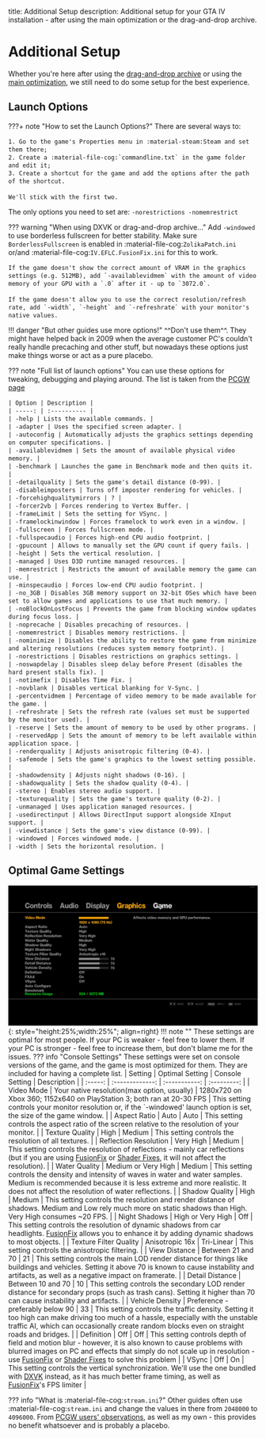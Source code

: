 title: Additional Setup
description: Additional setup for your GTA IV installation - after using the main optimization or the drag-and-drop archive.

# Additional Setup
Whether you're here after using the [drag-and-drop archive](Drag-and-Drop-Archive.md) or using the [main optimization](Main-Optimization.md), we still need to do some setup for the best experience.

## Launch Options
???+ note "How to set the Launch Options?"
    There are several ways to:
    
    1. Go to the game's Properties menu in :material-steam:Steam and set them there;
    2. Create a :material-file-cog:`commandline.txt` in the game folder and edit it;
    3. Create a shortcut for the game and add the options after the path of the shortcut.

    We'll stick with the first two.

The only options you need to set are: `-norestrictions -nomemrestrict`

??? warning "When using DXVK or drag-and-drop archive..."
    Add `-windowed` to use borderless fullscreen for better stability. Make sure `BorderlessFullscreen` is enabled in :material-file-cog:`ZolikaPatch.ini` or/and :material-file-cog:`IV.EFLC.FusionFix.ini` for this to work.

    If the game doesn't show the correct amount of VRAM in the graphics settings (e.g. 512MB), add `-availablevidmem` with the amount of video memory of your GPU with a `.0` after it - up to `3072.0`.

    If the game doesn't allow you to use the correct resolution/refresh rate, add `-width`, `-height` and `-refreshrate` with your monitor's native values.

!!! danger "But other guides use more options!"
    ^^Don't use them^^. They might have helped back in 2009 when the average customer PC's couldn't really handle precaching and other stuff, but nowadays these options just make things worse or act as a pure placebo.

??? note "Full list of launch options"
    You can use these options for tweaking, debugging and playing around. The list is taken from the [PCGW page](https://www.pcgamingwiki.com/wiki/Grand_Theft_Auto_IV#Launch_options)

    | Option | Description | 
    | -----: | :---------- |
    | -help | Lists the available commands. |
    | -adapter | Uses the specified screen adapter. |
    | -autoconfig | Automatically adjusts the graphics settings depending on computer specifications. |
    | -availablevidmem | Sets the amount of available physical video memory. |
    | -benchmark | Launches the game in Benchmark mode and then quits it. |
    | -detailquality | Sets the game's detail distance (0-99). |
    | -disableimposters | Turns off imposter rendering for vehicles. |
    | -forcehighqualitymirrors | ? |
    | -forcer2vb | Forces rendering to Vertex Buffer. |
    | -frameLimit | Sets the setting for VSync. |
    | -framelockinwindow | Forces framelock to work even in a window. |
    | -fullscreen | Forces fullscreen mode. |
    | -fullspecaudio | Forces high-end CPU audio footprint. |
    | -gpucount | Allows to manually set the GPU count if query fails. |
    | -height | Sets the vertical resolution. |
    | -managed | Uses D3D runtime managed resources. |
    | -memrestrict | Restricts the amount of available memory the game can use. |
    | -minspecaudio | Forces low-end CPU audio footprint. |
    | -no_3GB | Disables 3GB memory support on 32-bit OSes which have been set to allow games and applications to use that much memory. |
    | -noBlockOnLostFocus | Prevents the game from blocking window updates during focus loss. |
    | -noprecache | Disables precaching of resources. |
    | -nomemrestrict | Disables memory restrictions. |
    | -nominimize | Disables the ability to restore the game from minimize and altering resolutions (reduces system memory footprint). |
    | -norestrictions | Disables restrictions on graphics settings. |
    | -noswapdelay | Disables sleep delay before Present (disables the hard present stalls fix). |
    | -notimefix | Disables Time Fix. |
    | -novblank | Disables vertical blanking for V-Sync. |
    | -percentvidmem | Percentage of video memory to be made available for the game. |
    | -refreshrate | Sets the refresh rate (values set must be supported by the monitor used). |
    | -reserve | Sets the amount of memory to be used by other programs. |
    | -reservedApp | Sets the amount of memory to be left available within application space. |
    | -renderquality | Adjusts anisotropic filtering (0-4). |
    | -safemode | Sets the game's graphics to the lowest setting possible. |
    | -shadowdensity | Adjusts night shadows (0-16). |
    | -shadowquality | Sets the shadow quality (0-4). |
    | -stereo | Enables stereo audio support. |
    | -texturequality | Sets the game's texture quality (0-2). |
    | -unmanaged | Uses application managed resources. |
    | -usedirectinput | Allows DirectInput support alongside XInput support. |
    | -viewdistance | Sets the game's view distance (0-99). |
    | -windowed | Forces windowed mode. |
    | -width | Sets the horizontal resolution. |

## Optimal Game Settings
![GTA IV Settings](gta4settings.jpg){: style="height:25%;width:25%"; align=right}
!!! note ""
    These settings are optimal for most people. If your PC is weaker - feel free to lower them. If your PC is stronger - feel free to increase them, but don't blame me for the issues.
??? info "Console Settings"
    These settings were set on console versions of the game, and the game is most optimized for them. They are included for having a complete list.
| Setting | Optimal Setting | Console Setting | Description | 
| :-----: | :-------------: | :-----------: | :---------: |
| Video Mode | Your native resolution(max option, usually) | 1280x720 on Xbox 360; 1152x640 on PlayStation 3; both ran at 20-30 FPS | This setting controls your monitor resolution or, if the `-windowed' launch option is set, the size of the game window. |
| Aspect Ratio | Auto | Auto | This setting controls the aspect ratio of the screen relative to the resolution of your monitor. |
| Texture Quality | High | Medium | This setting controls the resolution of all textures. |
| Reflection Resolution | Very High | Medium | This setting controls the resolution of reflections - mainly car reflections (but if you are using [FusionFix](/Essential-Modding/FusionFix/) or [Shader Fixes](/Essential-Modding/Shader-Fixes/), it will not affect the resolution). |
| Water Quality | Medium or Very High | Medium | This setting controls the density and intensity of waves in water and water samples. Medium is recommended because it is less extreme and more realistic. It does not affect the resolution of water reflections. |
| Shadow Quality | High | Medium | This setting controls the resolution and render distance of shadows. Medium and Low rely much more on static shadows than High. Very High consumes ~20 FPS. |
| Night Shadows | High or Very High | Off | This setting controls the resolution of dynamic shadows from car headlights. [FusionFix](/Essential-Modding/FusionFix/) allows you to enhance it by adding dynamic shadows to most objects. |
| Texture Filter Quality | Anisotropic 16x | Tri-Linear | This setting controls the anisotropic filtering. |
| View Distance | Between 21 and 70 | 21 | This setting controls the main LOD render distance for things like buildings and vehicles. Setting it above 70 is known to cause instability and artifacts, as well as a negative impact on framerate. |
| Detail Distance | Between 10 and 70 | 10 | This setting controls the secondary LOD render distance for secondary props (such as trash cans). Setting it higher than 70 can cause instability and artifacts. |
| Vehicle Density | Preference - preferably below 90 | 33 | This setting controls the traffic density. Setting it too high can make driving too much of a hassle, especially with the unstable traffic AI, which can occasionally create random blocks even on straight roads and bridges. |
| Definition | Off | Off | This setting controls depth of field and motion blur - however, it is also known to cause problems with blurred images on PC and effects that simply do not scale up in resolution - use [FusionFix](/Essential-Modding/FusionFix/) or [Shader Fixes](/Essential-Modding/Shader-Fixes/) to solve this problem |
| VSync | Off | On | This setting controls the vertical synchronization. We'll use the one bundled with [DXVK](Main-Optimisation.md) instead, as it has much better frame timing, as well as [FusionFix](/Essential-Modding/FusionFix/)'s FPS limiter |

??? info "What is :material-file-cog:`stream.ini`?"
    Other guides often use :material-file-cog:`stream.ini` and change the values in there from `2048000` to `4096000`. From [PCGW users' observations](https://www.pcgamingwiki.com/w/index.php?title=Topic:X1jmh4mc3t6mv3hv&topic_showPostId=xb5gbd4mggke2ets#flow-post-xb5gbd4mggke2ets), as well as my own - this provides no benefit whatsoever and is probably a placebo.